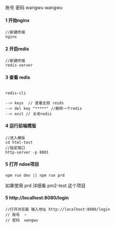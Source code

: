账号 密码
wangwu 
wangwu

#### 1 开始nginx 
```
//新建终端
nginx
```
#### 2 开启redis 
```
//新建终端
redis-server
```

#### 3 查看 redis 
```

redis-cli 

--> keys  // 查看全部 reids 
--> del key "*****" //删除一个redis
--> exit // 关闭redis
```

#### 4 运行前端模版
```
//进入模版
cd html-test
//指定端口
http-server -p 8001
```

#### 5 打开 ndoe项目 
```
npm run dev || npm run prd 
```

如果使用 prd 详细看  pm2-test 这个项目


#### 5 http://localhost:8080/login
```
//打开浏览器 输入地址 http://localhost:8080/login
// 账号  ~
// 密码  wangwu
```